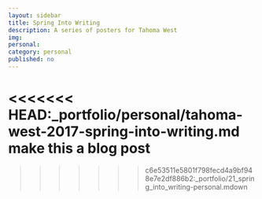 ```yaml
---
layout: sidebar
title: Spring Into Writing
description: A series of posters for Tahoma West
img: 
personal: 
category: personal
published: no
---
```

<<<<<<< HEAD:_portfolio/personal/tahoma-west-2017-spring-into-writing.md
make this a blog post
=======
>>>>>>> c6e53511e5801f798fecd4a9bf948e7e2df886b2:_portfolio/21_spring_into_writing-personal.mdown
